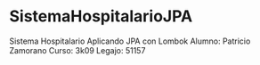 # SistemaHospitalarioJPA
Sistema Hospitalario Aplicando JPA con Lombok
Alumno: Patricio Zamorano
Curso: 3k09
Legajo: 51157